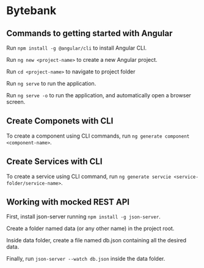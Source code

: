 # Bytebank

## Commands to getting started with Angular

Run `npm install -g @angular/cli` to install Angular CLI.

Run `ng new <project-name>` to create a new Angular project.

Run `cd <project-name>` to navigate to project folder

Run `ng serve` to run the application.

Run `ng serve -o` to run the application, and automatically open a browser screen.

## Create Componets with CLI

To create a component using CLI commands, run `ng generate component <component-name>`.

## Create Services with CLI

To create a service using CLI command, run `ng generate servcie <service-folder/service-name>`.

## Working with mocked REST API

First, install json-server running `npm install -g json-server`.

Create a folder named data (or any other name) in the project root.

Inside data folder, create a file named db.json containing all the desired data.

Finally, run `json-server --watch db.json` inside the data folder.
